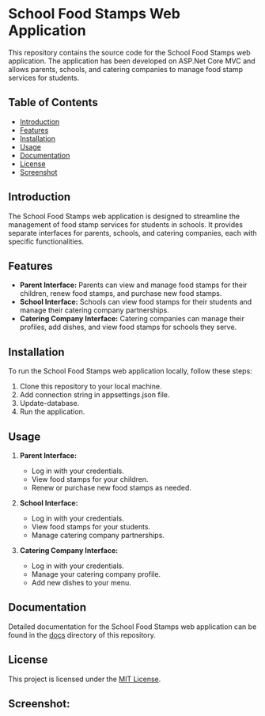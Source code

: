 # School Food Stamps Web Application

This repository contains the source code for the School Food Stamps web application. The application has been developed on ASP.Net Core MVC and allows parents, schools, and catering companies to manage food stamp services for students.

## Table of Contents

- [Introduction](#introduction)
- [Features](#features)
- [Installation](#installation)
- [Usage](#usage)
- [Documentation](#documentation)
- [License](#license)
- [Screenshot](#screenshots)

## Introduction

The School Food Stamps web application is designed to streamline the management of food stamp services for students in schools. It provides separate interfaces for parents, schools, and catering companies, each with specific functionalities.

## Features

- **Parent Interface:** Parents can view and manage food stamps for their children, renew food stamps, and purchase new food stamps.
- **School Interface:** Schools can view food stamps for their students and manage their catering company partnerships.
- **Catering Company Interface:** Catering companies can manage their profiles, add dishes, and view food stamps for schools they serve.

## Installation

To run the School Food Stamps web application locally, follow these steps:

1. Clone this repository to your local machine.
2. Add connection string in appsettings.json file.
3. Update-database.
4. Run the application.

## Usage

1. **Parent Interface:**
   - Log in with your credentials.
   - View food stamps for your children.
   - Renew or purchase new food stamps as needed.

2. **School Interface:**
   - Log in with your credentials.
   - View food stamps for your students.
   - Manage catering company partnerships.

3. **Catering Company Interface:**
   - Log in with your credentials.
   - Manage your catering company profile.
   - Add new dishes to your menu.

## Documentation

Detailed documentation for the School Food Stamps web application can be found in the [docs](/docs) directory of this repository.

## License

This project is licensed under the [MIT License](LICENSE).

## Screenshot:
